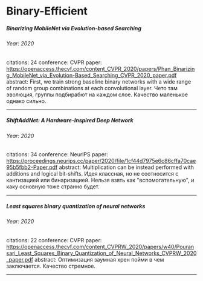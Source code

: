 # Binary-Efficient

##### Binarizing MobileNet via Evolution-based Searching
###### Year: 2020
citations: 24
conference: CVPR
paper: https://openaccess.thecvf.com/content_CVPR_2020/papers/Phan_Binarizing_MobileNet_via_Evolution-Based_Searching_CVPR_2020_paper.pdf
abstract: First, we train strong baseline binary networks with a wide range of random group combinations at each convolutional layer. Чето там эволюция, группы подбирабют на каждом слое. Качество маленькое однако сильно. 

---
##### ShiftAddNet: A Hardware-Inspired Deep Network
###### Year: 2020
citations: 34
conference: NeurlPS
paper: https://proceedings.neurips.cc/paper/2020/file/1cf44d7975e6c86cffa70cae95b5fbb2-Paper.pdf
abstract: Multiplication can be instead performed with additions and logical bit-shifts. Идея классная, но не соотносится с кантизацией или бинаризацией. Нельзя взять как "вспомогательную", и каку основную тоже странно будет.

---
##### Least squares binary quantization of neural networks
###### Year: 2020
citations: 22
conference: CVPR
paper: https://openaccess.thecvf.com/content_CVPRW_2020/papers/w40/Pouransari_Least_Squares_Binary_Quantization_of_Neural_Networks_CVPRW_2020_paper.pdf
abstract: Оптимизация заумная хрен пойми в чем заключается. Качество стремное.

---
